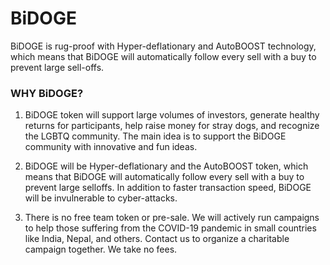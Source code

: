 # BiDOGE

BiDOGE is rug-proof with Hyper-deflationary and AutoBOOST technology, which means that BiDOGE will automatically follow every sell
with a buy to prevent large sell-offs.

### WHY BiDOGE?
1. BiDOGE token will support large volumes of investors, generate healthy returns for participants, help raise money for stray dogs, and recognize the LGBTQ community. The main idea is to support the BiDOGE community with innovative and fun ideas.


2. BiDOGE will be Hyper-deflationary and the AutoBOOST token, which means that BiDOGE will automatically follow every sell with a buy to prevent large selloffs. In addition to faster transaction speed, BiDOGE will be invulnerable to cyber-attacks.


3. There is no free team token or pre-sale. We will actively run campaigns to help those suffering from the COVID-19 pandemic in small countries like India, Nepal, and others. Contact us to organize a charitable campaign together. We take no fees.

